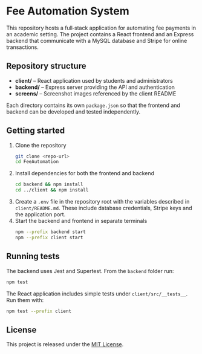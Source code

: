 # Fee Automation System

This repository hosts a full‑stack application for automating fee payments in an academic setting. The project contains a React frontend and an Express backend that communicate with a MySQL database and Stripe for online transactions.

## Repository structure

- **client/** – React application used by students and administrators
- **backend/** – Express server providing the API and authentication
- **screens/** – Screenshot images referenced by the client README

Each directory contains its own `package.json` so that the frontend and backend can be developed and tested independently.

## Getting started

1. Clone the repository
   ```bash
   git clone <repo-url>
   cd FeeAutomation
   ```
2. Install dependencies for both the frontend and backend
   ```bash
   cd backend && npm install
   cd ../client && npm install
   ```
3. Create a `.env` file in the repository root with the variables described in `client/README.md`. These include database credentials, Stripe keys and the application port.
4. Start the backend and frontend in separate terminals
   ```bash
   npm --prefix backend start
   npm --prefix client start
   ```

## Running tests

The backend uses Jest and Supertest. From the `backend` folder run:
```bash
npm test
```
The React application includes simple tests under `client/src/__tests__`. Run them with:
```bash
npm test --prefix client
```

## License

This project is released under the [MIT License](LICENSE).
